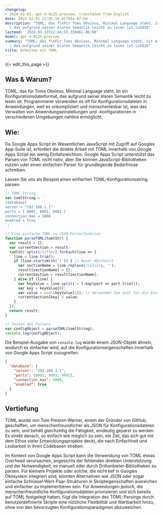 ```yaml
---
changelog:
- 2024-02-01, gpt-4-0125-preview, translated from English
date: 2024-02-01 22:05:56.817654-07:00
description: "TOML, das f\xFCr Toms Obvious, Minimal Language steht, ist ein Konfigurationsdateiformat,\
  \ das aufgrund seiner klaren Semantik leicht zu lesen ist.\u2026"
lastmod: '2024-03-13T22:44:53.359461-06:00'
model: gpt-4-0125-preview
summary: "TOML, das f\xFCr Toms Obvious, Minimal Language steht, ist ein Konfigurationsdateiformat,\
  \ das aufgrund seiner klaren Semantik leicht zu lesen ist.\u2026"
title: Arbeiten mit TOML
---
```


{{< edit_this_page >}}

## Was & Warum?

TOML, das für Toms Obvious, Minimal Language steht, ist ein Konfigurationsdateiformat, das aufgrund seiner klaren Semantik leicht zu lesen ist. Programmierer verwenden es oft für Konfigurationsdateien in Anwendungen, weil es unkompliziert und menschenlesbar ist, was das Verwalten von Anwendungseinstellungen und -konfigurationen in verschiedenen Umgebungen nahtlos ermöglicht.

## Wie:

Da Google Apps Script im Wesentlichen JavaScript mit Zugriff auf Googles App-Suite ist, erfordert die direkte Arbeit mit TOML innerhalb von Google Apps Script ein wenig Einfallsreichtum. Google Apps Script unterstützt das Parsen von TOML nicht nativ, aber Sie können JavaScript-Bibliotheken nutzen oder einen einfachen Parser für grundlegende Bedürfnisse schreiben.

Lassen Sie uns als Beispiel einen einfachen TOML-Konfigurationsstring parsen:

```javascript
// TOML-String
var tomlString = `
[database]
server = "192.168.1.1"
ports = [ 8001, 8001, 8002 ]
connection_max = 5000
enabled = true
`;

// Eine einfache TOML-zu-JSON-Parserfunktion
function parseTOML(tomlStr) {
  var result = {};
  var currentSection = result;
  tomlStr.split(/\r?\n/).forEach(line => {
    line = line.trim();
    if (line.startsWith('[')) { // Neuer Abschnitt
      var sectionName = line.replace(/\[|\]/g, '');
      result[sectionName] = {};
      currentSection = result[sectionName];
    } else if (line) {
      var keyValue = line.split('=').map(part => part.trim());
      var key = keyValue[0];
      var value = eval(keyValue[1]); // Verwenden Sie eval für die Einfachheit; Vorsicht im Produktivcode
      currentSection[key] = value;
    }
  });
  return result;
}

// Testen des Parsers
var configObject = parseTOML(tomlString);
console.log(configObject);

```

Die Beispiel-Ausgabe von `console.log` würde einem JSON-Objekt ähneln, wodurch es einfacher wird, auf die Konfigurationseigenschaften innerhalb von Google Apps Script zuzugreifen:

```json
{
  "database": {
    "server": "192.168.1.1",
    "ports": [8001, 8001, 8002],
    "connection_max": 5000,
    "enabled": true
  }
}
```

## Vertiefung

TOML wurde von Tom Preston-Werner, einem der Gründer von GitHub, geschaffen, um menschenfreundlicher als JSON für Konfigurationsdateien zu sein, und behält gleichzeitig die Fähigkeit, eindeutig geparst zu werden. Es strebt danach, so einfach wie möglich zu sein, ein Ziel, das sich gut mit dem Ethos vieler Entwicklungsprojekte deckt, die nach Einfachheit und Lesbarkeit in ihren Codebasen streben.

Im Kontext von Google Apps Script kann die Verwendung von TOML etwas Overhead verursachen, angesichts der fehlenden direkten Unterstützung und der Notwendigkeit, es manuell oder durch Drittanbieter-Bibliotheken zu parsen. Für kleinere Projekte oder solche, die nicht tief in Googles Ökosystem integriert sind, könnten Alternativen wie JSON oder sogar einfache Schlüssel-Wert-Paar-Strukturen in Skripteigenschaften ausreichen und einfacher zu implementieren sein. Für Anwendungen jedoch, die menschenfreundliche Konfigurationsdateien priorisieren und sich bereits auf TOML festgelegt haben, fügt die Integration des TOML-Parsings durch benutzerdefinierte Skripte eine nützliche Flexibilität und Wartbarkeit hinzu, ohne von den bevorzugten Konfigurationsparadigmen abzuweichen.

